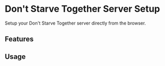 # Don't Starve Together Server Setup
Setup your Don't Starve Together server directly from the browser.

## Features

## Usage
